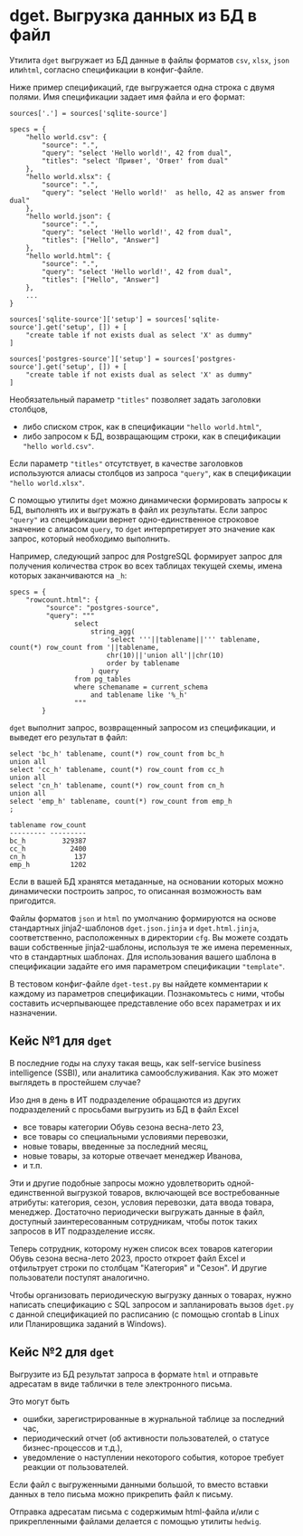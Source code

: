 # dget. Выгрузка данных из БД в файл

Утилита `dget` выгружает из БД данные в файлы форматов `csv`, `xlsx`, `json` или`html`, согласно спецификации в конфиг-файле.

Ниже пример спецификаций, где выгружается одна строка с двумя полями. Имя спецификации задает имя файла и его формат:

```
sources['.'] = sources['sqlite-source']

specs = {
    "hello world.csv": {
        "source": ".",
        "query": "select 'Hello world!', 42 from dual",
        "titles": "select 'Привет', 'Ответ' from dual"
    },
    "hello world.xlsx": {
        "source": ".",
        "query": "select 'Hello world!'  as hello, 42 as answer from dual"
    },
    "hello world.json": {
        "source": ".",
        "query": "select 'Hello world!', 42 from dual",
        "titles": ["Hello", "Answer"]
    },
    "hello world.html": {
        "source": ".",
        "query": "select 'Hello world!', 42 from dual",
        "titles": ["Hello", "Answer"]
    },
    ...
}

sources['sqlite-source']['setup'] = sources['sqlite-source'].get('setup', []) + [
    "create table if not exists dual as select 'X' as dummy"
]

sources['postgres-source']['setup'] = sources['postgres-source'].get('setup', []) + [
    "create table if not exists dual as select 'X' as dummy"
]
```

Необязательный параметр `"titles"` позволяет задать заголовки столбцов,

* либо списком строк, как в спецификации `"hello world.html"`,
* либо запросом к БД, возвращающим строки, как в спецификации `"hello world.csv"`.

Если параметр `"titles"` отсутствует, в качестве заголовков используются алиасы столбцов из запроса `"query"`, как в спецификации `"hello world.xlsx"`.

С помощью утилиты `dget` можно динамически формировать запросы к БД, выполнять их и выгружать в файл их результаты. Если запрос `"query"` из спецификации вернет одно-единственное строковое значение с алиасом `query`, то `dget` интерпретирует это значение как запрос, который необходимо выполнить.

Например, следующий запрос для PostgreSQL формирует запрос для получения количества строк во всех таблицах текущей схемы, имена которых заканчиваются на `_h`:

```
specs = {
    "rowcount.html": {
         "source": "postgres-source",
         "query": """
                select
                    string_agg(
                        'select '''||tablename||''' tablename, count(*) row_count from '||tablename,
                        chr(10)||'union all'||chr(10)
                        order by tablename
                    ) query
                from pg_tables
                where schemaname = current_schema
                    and tablename like '%_h'
                """
        }
```

`dget` выполнит запрос, возвращенный запросом из спецификации, и выведет его результат в файл:

```
select 'bc_h' tablename, count(*) row_count from bc_h
union all
select 'cc_h' tablename, count(*) row_count from cc_h
union all
select 'cn_h' tablename, count(*) row_count from cn_h
union all
select 'emp_h' tablename, count(*) row_count from emp_h
;

tablename row_count
--------- ---------
bc_h         329387
cc_h           2400
cn_h            137
emp_h          1202
```

Если в вашей БД хранятся метаданные, на основании которых можно динамически построить запрос, то описанная возможность вам пригодится.

Файлы форматов `json` и `html` по умолчанию формируются на основе стандартных jinja2-шаблонов `dget.json.jinja` и `dget.html.jinja`, соответственно, расположенных в директории `cfg`. Вы можете создать ваши собственные jinja2-шаблоны, используя те же имена переменных, что в стандартных шаблонах. Для использования вашего шаблона в спецификации задайте его имя параметром спецификации `"template"`.

В тестовом конфиг-файле `dget-test.py` вы найдете комментарии к каждому из параметров спецификации. Познакомьтесь с ними, чтобы составить исчерпывающее представление обо всех параметрах и их назначении.


## Кейс №1 для `dget`

В последние годы на слуху такая вещь, как self-service business intelligence (SSBI), или аналитика самообслуживания. Как это может выглядеть в простейшем случае?

Изо дня в день в ИТ подразделение обращаются из других подразделений с просьбами выгрузить из БД в файл Excel

* все товары категории Обувь сезона весна-лето 23,
* все товары со специальными условиями перевозки,
* новые товары, введенные за последний месяц,
* новые товары, за которые отвечает менеджер Иванова,
* и т.п.

Эти и другие подобные запросы можно удовлетворить одной-единственной выгрузкой товаров, включающей все востребованные атрибуты: категория, сезон, условия перевозки, дата ввода товара, менеджер. Достаточно периодически выгружать данные в файл, доступный заинтересованным сотрудникам, чтобы поток таких запросов в ИТ подразделение иссяк.

Теперь сотрудник, которому нужен список всех товаров категории Обувь сезона весна-лето 2023, просто откроет файл Excel и отфильтрует строки по столбцам "Категория" и "Сезон". И другие пользователи поступят аналогично.

Чтобы организовать периодическую выгрузку данных о товарах, нужно написать спецификацию с SQL запросом и запланировать вызов `dget.py` с данной спецификацией по расписанию (с помощью crontab в Linux или Планировщика заданий в Windows).


## Кейс №2 для `dget`

Выгрузите из БД результат запроса в формате `html` и отправьте адресатам в виде таблички в теле электронного письма.

Это могут быть

* ошибки, зарегистрированные в журнальной таблице за последний час,
* периодический отчет (об активности пользователей, о статусе бизнес-процессов и т.д.),
* уведомление о наступлении некоторого события, которое требует реакции от пользователей.

Если файл с выгруженными данными большой, то вместо вставки данных в тело письма можно прикрепить файл к письму.

Отправка адресатам письма с содержимым html-файла и/или с прикрепленными файлами делается с помощью утилиты `hedwig`.
